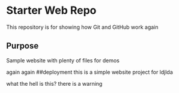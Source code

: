 # Starter Web Repo

This repository is for showing how Git and GitHub work
again


## Purpose

Sample website with plenty of files for demos

again again
##deployment
this is a simple website project for ldjlda

what the hell is this?
there is a warning